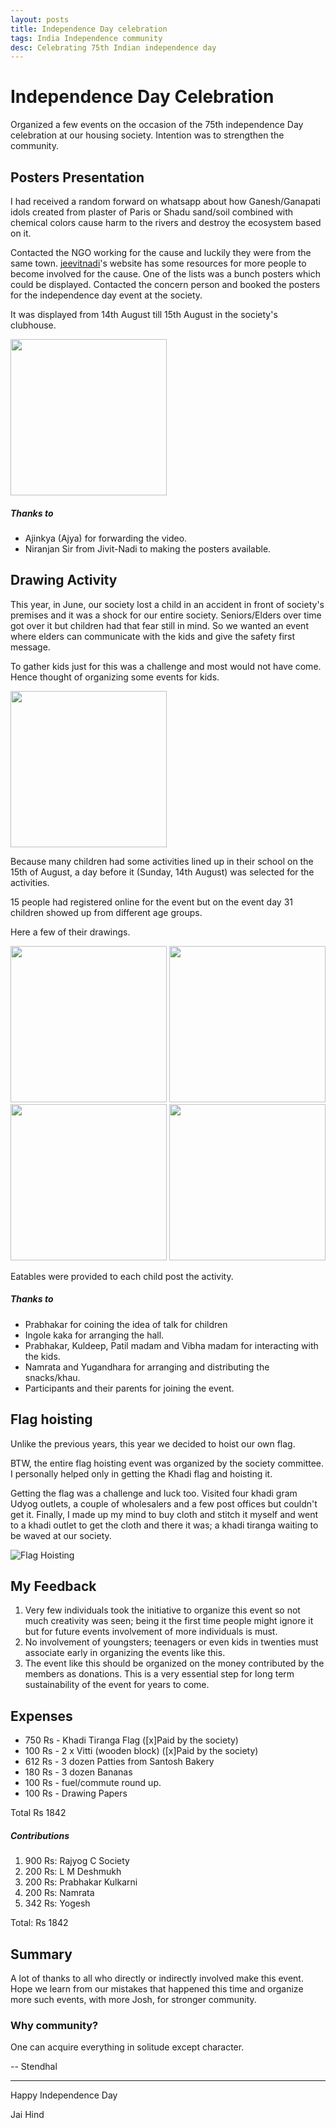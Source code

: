 ```yaml
---
layout: posts
title: Independence Day celebration
tags: India Independence community
desc: Celebrating 75th Indian independence day
---
```


# Independence Day Celebration

Organized a few events on the occasion of the 75th independence Day celebration
at our housing society. Intention was to strengthen the community.

## Posters Presentation

I had received a random forward on whatsapp about how Ganesh/Ganapati idols
created from plaster of Paris or Shadu sand/soil combined with chemical colors
cause harm to the rivers and destroy the ecosystem based on it.

Contacted the NGO working for the cause and luckily they were from the same
town. [jeevitnadi](https://www.jeevitnadi.org/)'s website has some resources
for more people to become involved for the cause. One of the lists was a bunch
posters which could be displayed. Contacted the concern person and booked the
posters for the independence day event at the society.

It was displayed from 14th August till 15th August in the society's clubhouse.

<a href="/blog/images/aug1522/poster.jpg"><img src="/blog/images/aug1522/poster.jpg" width=250 /></a>


##### Thanks to

- Ajinkya (Ajya) for forwarding the video.
- Niranjan Sir from Jivit-Nadi to making the posters available.

## Drawing Activity

This year, in June, our society lost a child in an accident in front of
society's premises and it was a shock for our entire society. Seniors/Elders
over time got over it but children had that fear still in mind. So we wanted an
event where elders can communicate with the kids and give the safety first
message.

To gather kids just for this was a challenge and most would not have come. Hence
thought of organizing some events for kids.

<a href="/blog/images/aug1522/12.png"><img src="/blog/images/aug1522/12.png" width=250 /></a>

Because many children had some activities lined up in their school on the 15th of
August, a day before it (Sunday, 14th August) was selected for the activities.

15 people had registered online for the event but on the event day 31 children
showed up from different age groups.

Here a few of their drawings.

<a href="/blog/images/aug1522/PhotoCollage_1660557673825.jpg"><img src="/blog/images/aug1522/PhotoCollage_1660557673825.jpg" width=250 /></a> <a href="/blog/images/aug1522/4x4_1.jpg"><img src="/blog/images/aug1522/4x4_1.jpg" width=250 /></a>
<a href="/blog/images/aug1522/4x4_2.jpg"><img src="/blog/images/aug1522/4x4_2.jpg" width=250 /></a> <a href="/blog/images/aug1522/PhotoCollage_1660557723582.jpg"><img src="/blog/images/aug1522/PhotoCollage_1660557723582.jpg" width=250 /></a>
 
Eatables were provided to each child post the activity.

##### Thanks to
- Prabhakar for coining the idea of talk for children
- Ingole kaka for arranging the hall.
- Prabhakar, Kuldeep, Patil madam and Vibha madam for interacting with the kids.
- Namrata and Yugandhara for arranging and distributing the snacks/khau.
- Participants and their parents for joining the event.

## Flag hoisting

Unlike the previous years, this year we decided to hoist our own flag.

BTW, the entire flag hoisting event was organized by the society committee. I
personally helped only in getting the Khadi flag and hoisting it.

Getting the flag was a challenge and luck too. Visited four khadi gram Udyog
outlets, a couple of wholesalers and a few post offices  but couldn't get it.
Finally, I made up my mind to buy cloth and stitch it myself and went to a khadi
outlet to get the cloth and there it was; a khadi tiranga waiting to be waved at
our society.

![Flag Hoisting](/blog/images/aug1522/flag.gif)

## My Feedback

1. Very few individuals took the initiative to organize this event so not much
   creativity was seen; being it the first time people might ignore it but for
   future events involvement of more individuals is must.
2. No involvement of youngsters; teenagers or even kids in twenties must
   associate early in organizing the events like this.
3. The event like this should be organized on the money contributed by the members
   as donations. This is a very essential step for long term sustainability of the
   event for years to come.

## Expenses

* 750 Rs - Khadi Tiranga Flag ([x]Paid by the society)
* 100 Rs - 2 x Vitti (wooden block) ([x]Paid by the society)
* 612 Rs - 3 dozen Patties from Santosh Bakery
* 180 Rs - 3 dozen Bananas
* 100 Rs - fuel/commute round up.
* 100 Rs - Drawing Papers

Total Rs 1842

##### Contributions

1. 900 Rs: Rajyog C Society
2. 200 Rs: L M Deshmukh
3. 200 Rs: Prabhakar Kulkarni
4. 200 Rs: Namrata
5. 342 Rs: Yogesh

Total: Rs 1842

## Summary

A lot of thanks to all who directly or indirectly involved make this event.
Hope we learn from our mistakes that happened this time and organize more such
events, with more Josh, for stronger community.

### Why community?

<quote>One can acquire everything in solitude except character.</quote>

-- Stendhal


---

Happy Independence Day

Jai Hind
